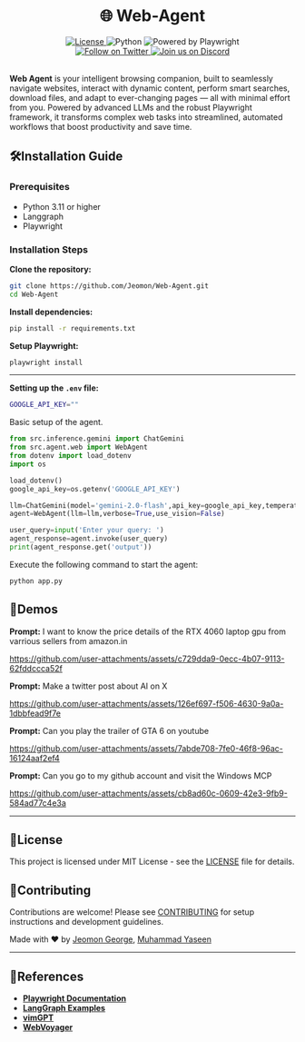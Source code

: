 <div align="center">

  <h1>🌐 Web-Agent</h1>

  <a href="https://github.com/Jeomon/Web-Agent/blob/main/LICENSE">
    <img src="https://img.shields.io/badge/license-MIT-green" alt="License">
  </a>
  <img src="https://img.shields.io/badge/python-3.12%2B-blue" alt="Python">
  <img src="https://img.shields.io/badge/Powered%20by-Playwright-45ba63?logo=playwright&logoColor=white" alt="Powered by Playwright">
  <br>

  <a href="https://x.com/CursorTouch">
    <img src="https://img.shields.io/badge/follow-%40CursorTouch-1DA1F2?logo=twitter&style=flat" alt="Follow on Twitter">
  </a>
  <a href="https://discord.com/invite/Aue9Yj2VzS">
    <img src="https://img.shields.io/badge/Join%20on-Discord-5865F2?logo=discord&logoColor=white&style=flat" alt="Join us on Discord">
  </a>

</div>

<br>

**Web Agent** is your intelligent browsing companion, built to seamlessly navigate websites, interact with dynamic content, perform smart searches, download files, and adapt to ever-changing pages — all with minimal effort from you. Powered by advanced LLMs and the robust Playwright framework, it transforms complex web tasks into streamlined, automated workflows that boost productivity and save time.

## 🛠️Installation Guide

### **Prerequisites**

- Python 3.11 or higher
- Langgraph
- Playwright

### **Installation Steps**

**Clone the repository:**

```bash
git clone https://github.com/Jeomon/Web-Agent.git
cd Web-Agent
```

**Install dependencies:**

```bash
pip install -r requirements.txt
```

**Setup Playwright:**

```bash
playwright install
```

---

**Setting up the `.env` file:**

```bash
GOOGLE_API_KEY=""
```

Basic setup of the agent.

```python
from src.inference.gemini import ChatGemini
from src.agent.web import WebAgent
from dotenv import load_dotenv
import os

load_dotenv()
google_api_key=os.getenv('GOOGLE_API_KEY')

llm=ChatGemini(model='gemini-2.0-flash',api_key=google_api_key,temperature=0)
agent=WebAgent(llm=llm,verbose=True,use_vision=False)

user_query=input('Enter your query: ')
agent_response=agent.invoke(user_query)
print(agent_response.get('output'))

```

Execute the following command to start the agent:

```bash
python app.py
```

## 🎥Demos

**Prompt:** I want to know the price details of the RTX 4060 laptop gpu from varrious sellers from amazon.in

https://github.com/user-attachments/assets/c729dda9-0ecc-4b07-9113-62fddccca52f

**Prompt:** Make a twitter post about AI on X

https://github.com/user-attachments/assets/126ef697-f506-4630-9a0a-1dbbfead9f7e

**Prompt:** Can you play the trailer of GTA 6 on youtube

https://github.com/user-attachments/assets/7abde708-7fe0-46f8-96ac-16124aaf2ef4

**Prompt:** Can you go to my github account and visit the Windows MCP

https://github.com/user-attachments/assets/cb8ad60c-0609-42e3-9fb9-584ad77c4e3a

---

## 🪪License

This project is licensed under MIT License - see the [LICENSE](LICENSE) file for details.

## 🤝Contributing

Contributions are welcome! Please see [CONTRIBUTING](CONTRIBUTING) for setup instructions and development guidelines.

Made with ❤️ by [Jeomon George](https://github.com/Jeomon), [Muhammad Yaseen](https://github.com/mhmdyaseen)

---

## 📒References

- **[Playwright Documentation](https://playwright.dev/docs/intro)**  
- **[LangGraph Examples](https://github.com/langchain-ai/langgraph/blob/main/examples/web-navigation/web_voyager.ipynb)**  
- **[vimGPT](https://github.com/ishan0102/vimGPT)**  
- **[WebVoyager](https://github.com/MinorJerry/WebVoyager)**  
